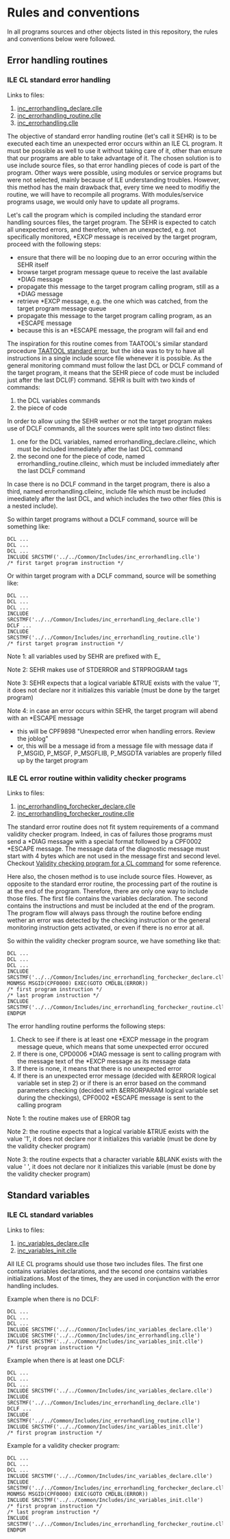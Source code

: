 # Rules and conventions

In all programs sources and other objects listed in this repository, the rules and conventions below were followed.

## Error handling routines

### ILE CL standard error handling

Links to files:

1. [inc_errorhandling_declare.clle](./Includes/inc_errorhandling_declare.clle)
2. [inc_errorhandling_routine.clle](./Includes/inc_errorhandling_routine.clle)
3. [inc_errorhandling.clle](./Includes/inc_errorhandling.clle)

The objective of standard error handling routine (let's call it SEHR) is to be executed each time an unexpected error occurs within an ILE CL program. It must be possible as well to use it without taking care of it, other than ensure that our programs are able to take advantage of it. The chosen solution is to use include source files, so that error handling pieces of code is part of the program. Other ways were possible, using modules or service programs but were not selected, mainly because of ILE understanding troubles. However, this method has the main drawback that, every time we need to modifiy the routine, we will have to recompile all programs. With modules/service programs usage, we would only have to update all programs.

Let's call the program which is compiled including the standard error handling sources files, the target program. The SEHR is expected to catch all unexpected errors, and therefore, when an unexpected, e.g. not specifically monitored, *EXCP message is received by the target program, proceed with the following steps:

- ensure that there will be no looping due to an error occuring within the SEHR itself
- browse target program message queue to receive the last available *DIAG message
- propagate this message to the target program calling program, still as a *DIAG message
- retrieve *EXCP message, e.g. the one which was catched, from the target program message queue
- propagate this message to the target program calling program, as an *ESCAPE message
- because this is an *ESCAPE message, the program will fail and end

The inspiration for this routine comes from TAATOOL's similar standard procedure [TAATOOL standard error](https://www.taatool.com/document/L_clpstderr.html), but the idea was to try to have all instructions in a single include source file whenever it is possible. As the general monitoring command must follow the last DCL or DCLF command of the target program, it means that the SEHR piece of code must be included just after the last DCL(F) command.
SEHR is built with two kinds of commands:

1. the DCL variables commands
2. the piece of code

In order to allow using the SEHR wether or not the target program makes use of DCLF commands, all the sources were split into two distinct files:

1. one for the DCL variables, named errorhandling_declare.clleinc, which must be included immediately after the last DCL command
2. the second one for the piece of code, named errorhandling_routine.clleinc, which must be included immediately after the last DCLF command

In case there is no DCLF command in the target program, there is also a third, named errorhandling.clleinc, include file which must be included imeediately after the last DCL, and which includes the two other files (this is a nested include).

So within target programs without a DCLF command, source will be something like:

```CLLE
DCL ...
DCL ...
DCL ...
INCLUDE SRCSTMF('../../Common/Includes/inc_errorhandling.clle')
/* first target program instruction */
```

Or within target program with a DCLF command, source will be something like:

```CLLE
DCL ...
DCL ...
DCL ...
INCLUDE SRCSTMF('../../Common/Includes/inc_errorhandling_declare.clle')
DCLF ...
INCLUDE SRCSTMF('../../Common/Includes/inc_errorhandling_routine.clle')
/* first target program instruction */
```

Note 1: all variables used by SEHR are prefixed with E_

Note 2: SEHR makes use of STDERROR and STRPROGRAM tags

Note 3: SEHR expects that a logical variable &TRUE exists with the value '1', it does not declare nor it initializes this variable (must be done by the target program)

Note 4: in case an error occurs within SEHR, the target program will abend with an *ESCAPE message

- this will be CPF9898 "Unexpected error when handling errors. Review the joblog"
- or, this will be a message id from a message file with message data if P_MSGID, P_MSGF, P_MSGFLIB, P_MSGDTA variables are properly filled up by the target program

### ILE CL error routine within validity checker programs

Links to files:

1. [inc_errorhandling_forchecker_declare.clle](./Includes/inc_errorhandling_forchecker_declare.clle)
2. [inc_errorhandling_forchecker_routine.clle](./Includes/inc_errorhandling_forchecker_routine.clle)

The standard error routine does not fit system requirements of a command validity checker program. Indeed, in cas of failures those programs must send a \*DIAG message with a special format followed by a CPF0002 \*ESCAPE message. The message data of the diagnostic message must start with 4 bytes which are not used in the message first and second level. Checkout [Validity checking program for a CL command](https://www.ibm.com/docs/en/i/7.3?topic=commands-validity-checking-program-cl-command) for some reference.

Here also, the chosen method is to use include source files. However, as opposite to the standard error routine, the processing part of the routine is at the end of the program. Therefore, there are only one way to include those files. The first file contains the variables declaration. The second contains the instructions and must be included at the end of the program. The program flow will always pass through the routine before ending wether an error was detected by the checking instruction or the general monitoring instruction gets activated, or even if there is no error at all.

So within the validity checker program source, we have something like that:

```CLLE
DCL ...
DCL ...
DCL ...
INCLUDE SRCSTMF('../../Common/Includes/inc_errorhandling_forchecker_declare.clle')
MONMSG MSGID(CPF0000) EXEC(GOTO CMDLBL(ERROR))
/* first program instruction */
/* last program instruction */
INCLUDE SRCSTMF('../../Common/Includes/inc_errorhandling_forchecker_routine.clle')
ENDPGM
```

The error handling routine performs the following steps:

1. Check to see if there is at least one *EXCP message in the program message queue, which means that some unexpected error occured
2. If there is one, CPD0006 \*DIAG message is sent to calling program with the message text of the \*EXCP message as its message data
3. If there is none, it means that there is no unexpected error
4. If there is an unexpected error message (decided with &ERROR logical variable set in step 2) or if there is an error based on the command parameters checking (decided with &ERRORPARAM logical variable set during the checkings), CPF0002 *ESCAPE message is sent to the calling program

Note 1: the routine makes use of ERROR tag

Note 2: the routine expects that a logical variable &TRUE exists with the value '1', it does not declare nor it initializes this variable (must be done by the validity checker program)

Note 3: the routine expects that a character variable &BLANK exists with the value ' ', it does not declare nor it initializes this variable (must be done by the validity checker program)

## Standard variables

### ILE CL standard variables

Links to files:

1. [inc_variables_declare.clle](./Includes/inc_variables_declare.clle)
2. [inc_variables_init.clle](./Includes/inc_variables_init.clle)

All ILE CL programs should use those two includes files. The first one contains variables declarations, and the second one contains variables initializations. Most of the times, they are used in conjunction with the error handling includes.

Example when there is no DCLF:

```CLLE
DCL ...
DCL ...
DCL ...
INCLUDE SRCSTMF('../../Common/Includes/inc_variables_declare.clle')
INCLUDE SRCSTMF('../../Common/Includes/inc_errorhandling.clle')
INCLUDE SRCSTMF('../../Common/Includes/inc_variables_init.clle')
/* first program instruction */
```

Example when there is at least one DCLF:

```CLLE
DCL ...
DCL ...
DCL ...
INCLUDE SRCSTMF('../../Common/Includes/inc_variables_declare.clle')
INCLUDE SRCSTMF('../../Common/Includes/inc_errorhandling_declare.clle')
DCLF ...
INCLUDE SRCSTMF('../../Common/Includes/inc_errorhandling_routine.clle')
INCLUDE SRCSTMF('../../Common/Includes/inc_variables_init.clle')
/* first program instruction */
```

Example for a validity checker program:

```CLLE
DCL ...
DCL ...
DCL ...
INCLUDE SRCSTMF('../../Common/Includes/inc_variables_declare.clle')
INCLUDE SRCSTMF('../../Common/Includes/inc_errorhandling_forchecker_declare.clle')
MONMSG MSGID(CPF0000) EXEC(GOTO CMDLBL(ERROR))
INCLUDE SRCSTMF('../../Common/Includes/inc_variables_init.clle')
/* first program instruction */
/* last program instruction */
INCLUDE SRCSTMF('../../Common/Includes/inc_errorhandling_forchecker_routine.clle')
ENDPGM
```
